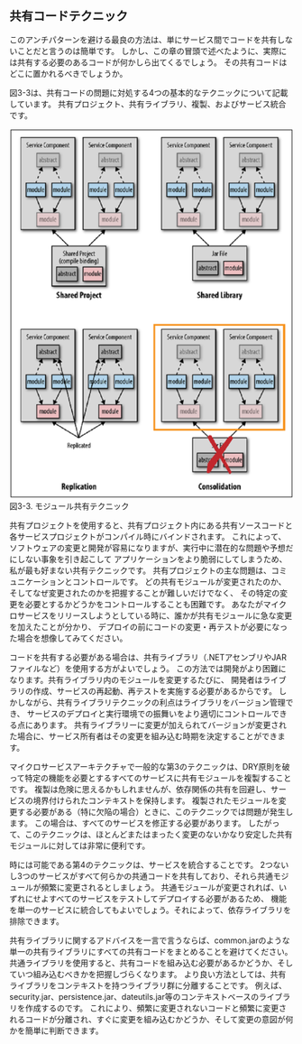 ## 共有コードテクニック

このアンチパターンを避ける最良の方法は、単にサービス間でコードを共有しないことだと言うのは簡単です。
しかし、この章の冒頭で述べたように、実際には共有する必要のあるコードが何かしら出てくるでしょう。 その共有コードはどこに置かれるべきでしょうか。

図3-3は、共有コードの問題に対処する4つの基本的なテクニックについて記載しています。
共有プロジェクト、共有ライブラリ、複製、およびサービス統合です。

![モジュール共有テクニック](./img/3-3.png)  
図3-3. モジュール共有テクニック

共有プロジェクトを使用すると、共有プロジェクト内にある共有ソースコードと各サービスプロジェクトがコンパイル時にバインドされます。
これによって、ソフトウェアの変更と開発が容易になりますが、実行中に潜在的な問題や予想だにしない事象を引き起こして
アプリケーションをより脆弱にしてしまうため、私が最も好まない共有テクニックです。
共有プロジェクトの主な問題は、コミュニケーションとコントロールです。
どの共有モジュールが変更されたのか、そしてなぜ変更されたのかを把握することが難しいだけでなく、
その特定の変更を必要とするかどうかをコントロールすることも困難です。
あなたがマイクロサービスをリリースしようとしている時に、誰かが共有モジュールに急な変更を加えたことが分かり、
デプロイの前にコードの変更・再テストが必要になった場合を想像してみてください。

コードを共有する必要がある場合は、共有ライブラリ（.NETアセンブリやJARファイルなど）を使用する方がよいでしょう。
この方法では開発がより困難になります。共有ライブラリ内のモジュールを変更するたびに、
開発者はライブラリの作成、サービスの再起動、再テストを実施する必要があるからです。
しかしながら、共有ライブラリテクニックの利点はライブラリをバージョン管理でき、
サービスのデプロイと実行環境での振舞いをより適切にコントロールできる点にあります。
共有ライブラリーに変更が加えられてバージョンが変更された場合に、サービス所有者はその変更を組み込む時期を決定することができます。

マイクロサービスアーキテクチャで一般的な第3のテクニックは、DRY原則を破って特定の機能を必要とするすべてのサービスに共有モジュールを複製することです。
複製は危険に思えるかもしれませんが、依存関係の共有を回避し、サービスの境界付けられたコンテキストを保持します。
複製されたモジュールを変更する必要がある（特に欠陥の場合）ときに、このテクニックでは問題が発生します。
この場合は、すべてのサービスを修正する必要があります。
したがって、このテクニックは、ほとんどまたはまったく変更のないかなり安定した共有モジュールに対しては非常に便利です。

時には可能である第4のテクニックは、サービスを統合することです。
2つないし3つのサービスがすべて何らかの共通コードを共有しており、それら共通モジュールが頻繁に変更されるとしましょう。
共通モジュールが変更されれば、いずれにせよすべてのサービスをテストしてデプロイする必要があるため、
機能を単一のサービスに統合してもよいでしょう。それによって、依存ライブラリを排除できます。

共有ライブラリに関するアドバイスを一言で言うならば、common.jarのような単一の共有ライブラリにすべての共有コードをまとめることを避けてください。
共通ライブラリを使用すると、共有コードを組み込む必要があるかどうか、そしていつ組み込むべきかを把握しづらくなります。
より良い方法としては、共有ライブラリをコンテキストを持つライブラリ群に分離することです。
例えば、security.jar、persistence.jar、dateutils.jar等のコンテキストベースのライブラリを作成するのです。
これにより、頻繁に変更されないコードと頻繁に変更されるコードが分離され、すぐに変更を組み込むかどうか、そして変更の意図が何かを簡単に判断できます。